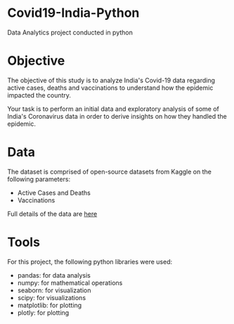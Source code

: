 # Covid19-India-Python
Data Analytics project conducted in python
# Objective
The objective of this study is to analyze India's Covid-19 data regarding active cases, deaths and vaccinations to understand how the epidemic impacted the country.

Your task is to perform an initial data and exploratory analysis of some of India's Coronavirus data in order to derive insights on how they handled the epidemic.
# Data
The dataset is comprised of open-source datasets from Kaggle on the following parameters:
  - Active Cases and Deaths
  - Vaccinations
 
 Full details of the data are [here](https://www.kaggle.com/datasets/sudalairajkumar/covid19-in-india/)
# Tools 
For this project, the following python libraries were used:
  - pandas: for data analysis
  - numpy: for mathematical operations
  - seaborn: for visualization
  - scipy: for visualizations
  - matplotlib: for plotting
  - plotly: for plotting
